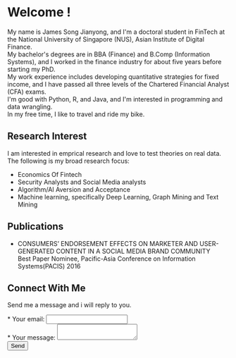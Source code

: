 # Welcome !
My name is James Song Jianyong, and I'm a doctoral student in FinTech at the National University of Singapore (NUS), Asian Institute of Digital Finance.<br/>
My bachelor's degrees are in BBA (Finance) and B.Comp (Information Systems), and I worked in the finance industry for about five years before starting my PhD.<br/>
My work experience includes developing quantitative strategies for fixed income, and I have passed all three levels of the Chartered Financial Analyst (CFA) exams.<br/>
I'm good with Python, R, and Java, and I'm interested in programming and data wrangling.<br/>
In my free time, I like to travel and ride my bike. <br/>

## Research Interest
I am interested in emprical research and love to test theories on real data. The following is my broad research focus:
<br/>
* Economics Of Fintech
* Security Analysts and Social Media analysts
* Algorithm/AI Aversion and Acceptance
* Machine learning, specifically Deep Learning, Graph Mining and Text Mining

## Publications

* CONSUMERS’ ENDORSEMENT EFFECTS ON MARKETER AND USER-GENERATED CONTENT IN A SOCIAL MEDIA BRAND COMMUNITY <br/>
Best Paper Nominee, Pacific-Asia Conference on Information Systems(PACIS) 2016 


## Connect With Me

Send me a message and i will reply to you.
<br/>
<form action="https://formspree.io/f/xjvzgypp"
  method="POST">
  * <label>
    Your email:
    <input type="email" name="email">
  </label>
  <br/>
  * <label>
    Your message:
    <textarea name="message"></textarea>
  </label>
  <br/>
  <!-- your other form fields go here -->
  <button type="submit">Send</button>
</form>
